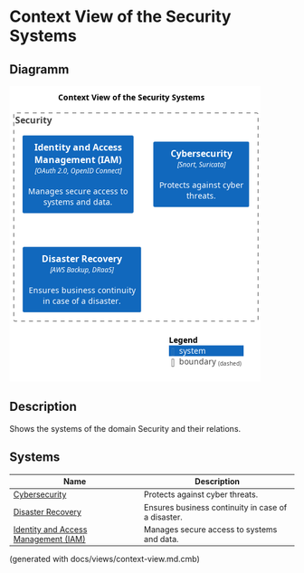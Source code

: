 # Context View of the Security Systems

## Diagramm
![Context View of the Security Systems](../../mybank/security/context-view.png)

## Description
Shows the systems of the domain Security and their relations.
## Systems
| Name | Description |
|---|---|
| [Cybersecurity](../../mybank/security/cybersecurity-system.md) | Protects against cyber threats. |
| [Disaster Recovery](../../mybank/security/disaster-recovery-system.md) | Ensures business continuity in case of a disaster. |
| [Identity and Access Management (IAM)](../../mybank/security/identity-access-management-system.md) | Manages secure access to systems and data. |


(generated with docs/views/context-view.md.cmb)
